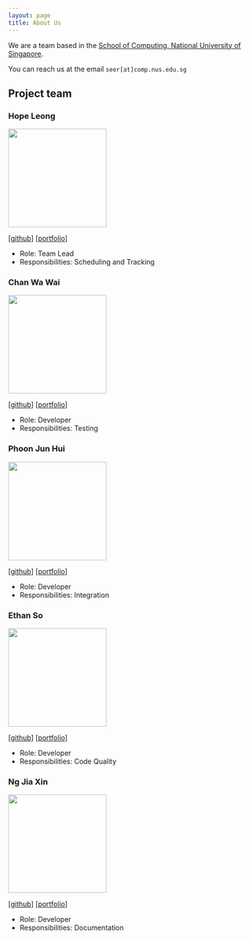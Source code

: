 ```yaml
---
layout: page
title: About Us
---
```


We are a team based in the [School of Computing, National University of Singapore](http://www.comp.nus.edu.sg).

You can reach us at the email `seer[at]comp.nus.edu.sg`

## Project team

### Hope Leong

<img src="images/hoperawr.png" width="200px">

[[github](https://github.com/hoperawr)]
[[portfolio](team/hoperawr.md)]

* Role: Team Lead
* Responsibilities: Scheduling and Tracking

### Chan Wa Wai

<img src="images/wayne987.png" width="200px">

[[github](http://github.com/wayne987)]
[[portfolio](team/wayne987.md)]

* Role: Developer
* Responsibilities: Testing

### Phoon Jun Hui

<img src="images/junhui-phoon.png" width="200px">

[[github](http://github.com/junhui-phoon)] 
[[portfolio](team/junhui-phoon.md)]

* Role: Developer
* Responsibilities: Integration

### Ethan So

<img src="images/ethanso56.png" width="200px">

[[github](http://github.com/ethanso56)]
[[portfolio](team/ethanso56.md)]

* Role: Developer
* Responsibilities: Code Quality

### Ng Jia Xin

<img src="images/jiaax.png" width="200px">

[[github](http://github.com/jiaax)]
[[portfolio](team/jiaax.md)]

* Role: Developer
* Responsibilities: Documentation
